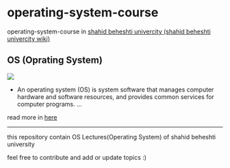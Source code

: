 # operating-system-course
operating-system-course in <a href="https://en.sbu.ac.ir/">shahid beheshti univercity </a> <a href="https://en.wikipedia.org/wiki/Shahid_Beheshti_University">(shahid beheshti univercity wiki)</a>

## OS (Oprating System)
<img src="https://techsevi.com/wp-content/uploads/2021/04/Operating-System-Kya-Hai.jpg">

 - An operating system (OS) is system software that manages computer hardware and software resources, and provides common services for computer programs. ...
 
 
read more in <a href="https://en.wikipedia.org/wiki/Operating_system">here</a>

--- 

this repository contain OS Lectures(Operating System) of shahid beheshti university 


feel free to contribute and add or update topics :) 
